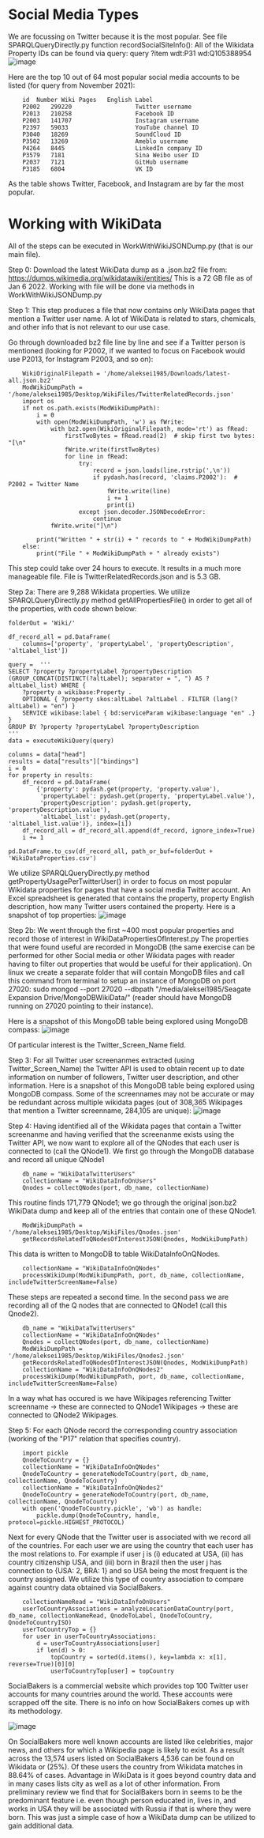 # Social Media Types
We are focussing on Twitter because it is the most popular. See file SPARQLQueryDirectly.py function recordSocialSiteInfo():
All of the Wikidata Property IDs can be found via query: query ?item wdt:P31 wd:Q105388954
![image](https://user-images.githubusercontent.com/80060152/148462393-55e0a641-3771-43eb-bed1-810373489f15.png)

Here are the top 10 out of 64 most popular social media accounts to be listed (for query from November 2021):

        id	Number Wiki Pages	English Label
        P2002	299220	                Twitter username
        P2013	210258	                Facebook ID
        P2003	141707	                Instagram username
        P2397	59033	                YouTube channel ID
        P3040	18269	                SoundCloud ID
        P3502	13269	                Ameblo username
        P4264	8445	                LinkedIn company ID
        P3579	7181	                Sina Weibo user ID
        P2037	7121	                GitHub username
        P3185	6804	                VK ID
        
As the table shows Twitter, Facebook, and Instagram are by far the most popular.

# Working with WikiData

All of the steps can be executed in WorkWithWikiJSONDump.py (that is our main file).

Step 0: Download the latest WikiData dump as a .json.bz2 file from:
https://dumps.wikimedia.org/wikidatawiki/entities/
This is a 72 GB file as of Jan 6 2022.
Working with file will be done via methods in WorkWithWikiJSONDump.py

Step 1: This step produces a file that now contains only WikiData pages that mention a Twitter user name. A lot of WikiData is related to stars, chemicals, and other info that is not relevant to our use case.

Go through downloaded bz2 file line by line and see if a Twitter person is mentioned (looking for P2002, if we wanted to focus on Facebook would use P2013, for Instagram P2003, and so on):

        WikiOriginalFilepath = '/home/aleksei1985/Downloads/latest-all.json.bz2'
        ModWikiDumpPath = '/home/aleksei1985/Desktop/WikiFiles/TwitterRelatedRecords.json'
        import os
        if not os.path.exists(ModWikiDumpPath):
            i = 0
            with open(ModWikiDumpPath, 'w') as fWrite:
                with bz2.open(WikiOriginalFilepath, mode='rt') as fRead:
                    firstTwoBytes = fRead.read(2)  # skip first two bytes: "[\n"
                    fWrite.write(firstTwoBytes)
                    for line in fRead:
                        try:
                            record = json.loads(line.rstrip(',\n'))
                            if pydash.has(record, 'claims.P2002'):  # P2002 = Twitter Name
                                fWrite.write(line)
                                i += 1
                                print(i)
                        except json.decoder.JSONDecodeError:
                            continue
                fWrite.write("]\n")

            print("Written " + str(i) + " records to " + ModWikiDumpPath)
        else:
            print("File " + ModWikiDumpPath + " already exists")

This step could take over 24 hours to execute. It results in a much more manageable file. File is TwitterRelatedRecords.json and is 5.3 GB.

Step 2a:
There are 9,288 Wikidata properties. We utilize SPARQLQueryDirectly.py method getAllPropertiesFile() in order to get all of the properties, with code shown below:

    folderOut = 'Wiki/'

    df_record_all = pd.DataFrame(
        columns=['property', 'propertyLabel', 'propertyDescription', 'altLabel_list'])

    query =  '''
    SELECT ?property ?propertyLabel ?propertyDescription (GROUP_CONCAT(DISTINCT(?altLabel); separator = ", ") AS ?altLabel_list) WHERE {
        ?property a wikibase:Property .
        OPTIONAL { ?property skos:altLabel ?altLabel . FILTER (lang(?altLabel) = "en") }
        SERVICE wikibase:label { bd:serviceParam wikibase:language "en" .}
    }
    GROUP BY ?property ?propertyLabel ?propertyDescription
    '''
    data = executeWikiQuery(query)

    columns = data["head"]
    results = data["results"]["bindings"]
    i = 0
    for property in results:
        df_record = pd.DataFrame(
            {'property': pydash.get(property, 'property.value'),
             'propertyLabel': pydash.get(property, 'propertyLabel.value'),
             'propertyDescription': pydash.get(property, 'propertyDescription.value'),
             'altLabel_list': pydash.get(property, 'altLabel_list.value')}, index=[i])
        df_record_all = df_record_all.append(df_record, ignore_index=True)
        i += 1

    pd.DataFrame.to_csv(df_record_all, path_or_buf=folderOut + 'WikiDataProperties.csv')
    
We utilize SPARQLQueryDirectly.py method getPropertyUsagePerTwitterUser() in order to focus on most popular Wikidata properties for pages that have a social media Twitter account. An Excel spreadsheet is generated that contains the property, property English description, how many Twitter users contained the property. Here is a snapshot of top properties:
![image](https://user-images.githubusercontent.com/80060152/148464723-f68e9441-a1d3-40b6-9439-476360abdf2e.png)

Step 2b: We went through the first ~400 most popular properties and record those of interest in WikiDataPropertiesOfInterest.py
The properties that were found useful are recorded in MongoDB (the same exercise can be performed for other Social media or other Wikidata pages with reader having to filter out properties that would be useful for their application). On linux we create a separate folder that will contain MongoDB files and call this command from terminal to setup an instance of MongoDB on port 27020: sudo mongod --port 27020 --dbpath "/media/aleksei1985/Seagate Expansion Drive/MongoDBWikiData/" (reader should have MongoDB running on 27020 pointing to their instance).

Here is a snapshot of this MongoDB table being explored using MongoDB compass:
![image](https://user-images.githubusercontent.com/80060152/149199336-62d252fd-fd4a-471b-a255-51f52820694a.png)

Of particular interest is the Twitter_Screen_Name field.

Step 3: For all Twitter user screenanmes extracted (using Twitter_Screen_Name) the Twitter API is used to obtain recent up to date information on number of followers, Twitter user description, and other information. Here is a snapshot of this MongoDB table being explored using MongoDB compass. Some of the screennames may not be accurate or may be redundant across multiple wikidata pages (out of 308,365 Wikipages that mention a Twitter screenname, 284,105 are unique):
![image](https://user-images.githubusercontent.com/80060152/149199566-c79c576b-e0c5-4f18-aac8-cafa19e1d8da.png)

Step 4: Having identified all of the Wikidata pages that contain a Twitter screenanme and having verified that the screenanme exists using the Twitter API, we now want to explore all of the QNodes that each user is connected to (call the QNode1). We first go through the MongoDB database and record all unique QNode1

        db_name = "WikiDataTwitterUsers"
        collectionName = "WikiDataInfoOnUsers"
        Qnodes = collectQNodes(port, db_name, collectionName)

This routine finds 171,779 QNode1; we go through the original json.bz2 WikiData dump and keep all of the entries that contain one of these QNode1. 

        ModWikiDumpPath = '/home/aleksei1985/Desktop/WikiFiles/Qnodes.json'
        getRecordsRelatedToQNodesOfInterestJSON(Qnodes, ModWikiDumpPath)
        
This data is written to MongoDB to table WikiDataInfoOnQNodes.

        collectionName = "WikiDataInfoOnQNodes"
        processWikiDump(ModWikiDumpPath, port, db_name, collectionName, includeTwitterScreenName=False)

These steps are repeated a second time. In the second pass we are recording all of the Q nodes that are connected to QNode1 (call this Qnode2).

        db_name = "WikiDataTwitterUsers"
        collectionName = "WikiDataInfoOnQNodes"
        Qnodes = collectQNodes(port, db_name, collectionName)
        ModWikiDumpPath = '/home/aleksei1985/Desktop/WikiFiles/Qnodes2.json'
        getRecordsRelatedToQNodesOfInterestJSON(Qnodes, ModWikiDumpPath)
        collectionName = "WikiDataInfoOnQNodes2"
        processWikiDump(ModWikiDumpPath, port, db_name, collectionName, includeTwitterScreenName=False)

In a way what has occured is we have Wikipages referencing Twitter screenname -> these are connected to QNode1 Wikipages -> these are connected to QNode2 Wikipages. 

Step 5: For each QNode record the corresponding country association (working of the "P17" relation that specifies country).

        import pickle
        QnodeToCountry = {}
        collectionName = "WikiDataInfoOnQNodes"
        QnodeToCountry = generateNodeToCountry(port, db_name, collectionName, QnodeToCountry)
        collectionName = "WikiDataInfoOnQNodes2"
        QnodeToCountry = generateNodeToCountry(port, db_name, collectionName, QnodeToCountry)
        with open('QnodeToCountry.pickle', 'wb') as handle:
            pickle.dump(QnodeToCountry, handle, protocol=pickle.HIGHEST_PROTOCOL)
            
Next for every QNode that the Twitter user is associated with we record all of the countries. For each user we are using the country that each user has the most relations to. For example if user j is (i) educated at USA, (ii) has country citizenship USA, and (iii) born in Brazil then the user j has connection to {USA: 2, BRA: 1} and so USA being the most frequent is the country assigned. We utilize this type of country association to compare against country data obtained via SocialBakers.

        collectionNameRead = "WikiDataInfoOnUsers"
        userToCountryAssociations = analyzeLocationDataCountry(port, db_name, collectionNameRead, QnodeToLabel, QnodeToCountry, QnodeToCountryISO)
        userToCountryTop = {}
        for user in userToCountryAssociations:
            d = userToCountryAssociations[user]
            if len(d) > 0:
                topCountry = sorted(d.items(), key=lambda x: x[1], reverse=True)[0][0]
                userToCountryTop[user] = topCountry
         
SocialBakers is a commercial website which provides top 100 Twitter user accounts for many countries around the world. These accounts were scrapped off the site. There is no info on how SocialBakers comes up with its methodology.

![image](https://user-images.githubusercontent.com/80060152/152063263-1b0a3a1c-fa4d-400c-81b1-79fa6b94029c.png)

On SocialBakers more well known accounts are listed like celebrities, major news, and others for which a Wikipedia page is likely to exist. As a result across the 13,574 users listed on SocialBakers 4,536 can be found on Wikidata or (25%). Of these users the country from Wikidata matches in 88.64% of cases. Advantage in WikiData is it goes beyond country data and in many cases lists city as well as a lot of other information. From preliminary review we find that for SocialBakers born in seems to be the predominant feature i.e. even though person educated in, lives in, and works in USA they will be associated with Russia if that is where they were born. This was just a simple case of how a WikiData dump can be utilized to gain additional data.
